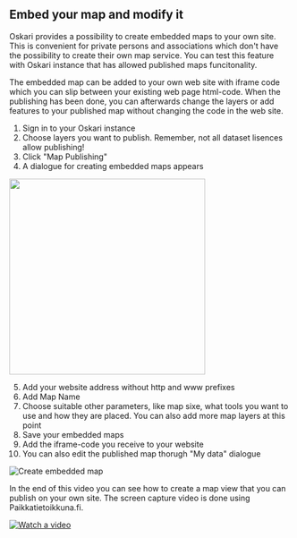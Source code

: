 ## Embed your map and modify it

Oskari provides a possibility to create embedded maps to your own site. 
This is convenient for private persons and associations which don't have the possibility to create their own map service. 
You can test this feature with Oskari instance that has allowed published maps funcitonality. 

The embedded map can be added to your own web site with iframe code which you can slip between your existing web page html-code. 
When the publishing has been done, you can afterwards change the layers or add features to your published map without changing the code in the web site. 

1. Sign in to your Oskari instance
2. Choose layers you want to publish. Remember, not all dataset lisences allow publishing!
3. Click "Map Publishing"
4. A dialogue for creating embedded maps appears

<img src="/images/embedded_maps.PNG" width="350"/>

5. Add your website address without http and www prefixes
6. Add Map Name
7. Choose suitable other parameters, like map sixe, what tools you want to use and how they are placed. You can also add more map layers at this point
8. Save your embedded maps
9. Add the iframe-code you receive to your website
10. You can also edit the published map thorugh "My data" dialogue


![Create embedded map](/images/My_data_embedded_maps.png)

In the end of this video you can see how to create a map view that you can publish on your own site. The screen capture video is done using Paikkatietoikkuna.fi. 

 [![Watch a video](https://img.youtube.com/vi/zNTOwhhNAQk/maxresdefault.jpg)](https://youtu.be/zNTOwhhNAQk)
